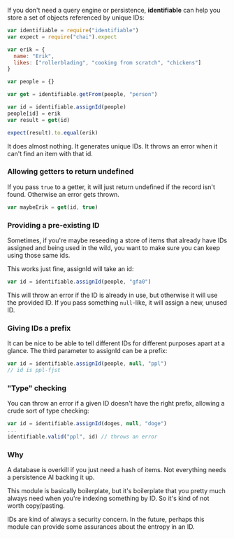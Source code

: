 If you don't need a query engine or persistence, **identifiable** can help you store a set of objects referenced by unique IDs:

```javascript
var identifiable = require("identifiable")
var expect = require("chai").expect

var erik = {
  name: "Erik",
  likes: ["rollerblading", "cooking from scratch", "chickens"]
}

var people = {}

var get = identifiable.getFrom(people, "person")

var id = identifiable.assignId(people)
people[id] = erik
var result = get(id)

expect(result).to.equal(erik)
```

It does almost nothing. It generates unique IDs. It throws an error when it can't find an item with that id.

### Allowing getters to return undefined

If you pass `true` to a getter, it will just return undefined if the record isn't found. Otherwise an error gets thrown.

```javascript
var maybeErik = get(id, true)
```

### Providing a pre-existing ID

Sometimes, if you're maybe reseeding a store of items that already have IDs assigned and being used in the wild, you want to make sure you can keep using those same ids.

This works just fine, assignId will take an id:

```javascript
var id = identifiable.assignId(people, "gfa0")
```

This will throw an error if the ID is already in use, but otherwise it will use the provided ID. If you pass something `null`-like, it will assign a new, unused ID.


### Giving IDs a prefix

It can be nice to be able to tell different IDs for different purposes apart at a glance. The third parameter to assignId can be a prefix:

```javascript
var id = identifiable.assignId(people, null, "ppl")
// id is ppl-fjst
```

### "Type" checking

You can throw an error if a given ID doesn't have the right prefix, allowing a crude sort of type checking:

```javascript
var id = identifiable.assignId(doges, null, "doge")
...
identifiable.valid("ppl", id) // throws an error
```

### Why

A database is overkill if you just need a hash of items. Not everything needs a persistence AI backing it up.

This module is basically boilerplate, but it's boilerplate that you pretty much always need when you're indexing something by ID. So it's kind of not worth copy/pasting.

IDs are kind of always a security concern. In the future, perhaps this module can provide some assurances about the entropy in an ID.
